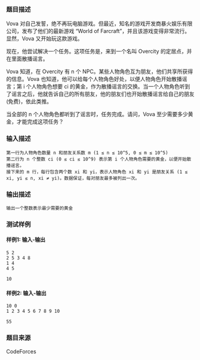 ### 题目描述

Vova 对自己发誓，绝不再玩电脑游戏。但最近，知名的游戏开发商暴火娱乐有限公司，发布了他们的最新游戏 “World of Farcraft”，并且该游戏变得非常流行。显然，Vova 又开始玩这款游戏。

现在，他尝试解决一个任务。这项任务是，来到一个名叫 Overcity 的定居点，并在里面散播谣言。

Vova 知道，在 Overcity 有 n 个 NPC。某些人物角色互为朋友，他们共享所获得的信息。Vova 也知道，他可以给每个人物角色好处，以便人物角色开始散播谣言；第 i 个人物角色想要 ci 的黄金，作为散播谣言的交换。当一个人物角色听到了谣言之后，他就告诉自己的所有朋友，他的朋友们也开始散播谣言给自己的朋友 (免费)，依此类推。

当全部的 n 个人物角色都听到了谣言时，任务完成。请问，Vova 至少需要多少黄金，才能完成这项任务？

### 输入描述

```
第一行为人物角色数量 n 和朋友关系数 m (1 ≤ n ≤ 10^5, 0 ≤ m ≤ 10^5)
第二行为 n 个整数 ci (0 ≤ ci ≤ 10^9) 表示第 i 个人物角色需要的黄金，以便开始散播谣言。
接下来的 m 行，每行包含两个数 xi 和 yi，表示人物角色 xi 和 yi 是朋友关系 (1 ≤ xi, yi ≤ n, xi ≠ yi)。数据保证，每对朋友最多被列出一次。
```

### 输出描述

```
输出一个整数表示最少需要的黄金
```

### 测试样例

#### 样例1: 输入-输出

```
5 2
2 5 3 4 8
1 4
4 5
```

```
10
```

#### 样例2: 输入-输出

```
10 0
1 2 3 4 5 6 7 8 9 10
```

```
55
```

### 题目来源

CodeForces
